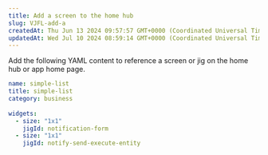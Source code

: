 ```yaml
---
title: Add a screen to the home hub
slug: VJFL-add-a
createdAt: Thu Jun 13 2024 09:57:57 GMT+0000 (Coordinated Universal Time)
updatedAt: Wed Jul 10 2024 08:59:14 GMT+0000 (Coordinated Universal Time)
---
```


Add the following YAML content to reference a screen or jig on the home hub or app home page.

```yaml
name: simple-list
title: simple-list
category: business    
   
widgets:
  - size: "1x1"
    jigId: notification-form
  - size: "1x1"
    jigId: notify-send-execute-entity
```

